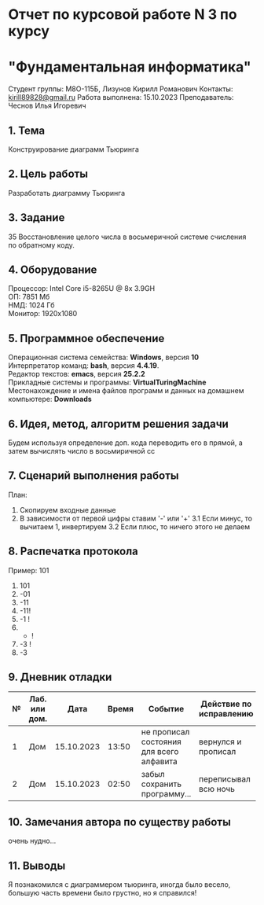 # Отчет по курсовой работе N 3 по курсу
# "Фундаментальная информатика"

Студент группы: M8О-115Б, Лизунов Кирилл Романович
Контакты: kirill89828@gmail.ru
Работа выполнена: 15.10.2023
Преподаватель: Чеснов Илья Игоревич

## 1. Тема

Конструирование диаграмм Тьюринга

## 2. Цель работы

Разработать диаграмму Тьюринга

## 3. Задание

35 Восстановление целого числа в восьмеричной системе счисления по обратному коду.

## 4. Оборудование

Процессор: Intel Core i5-8265U @ 8x 3.9GH\
ОП: 7851 Мб\
НМД: 1024 Гб\
Монитор: 1920x1080

## 5. Программное обеспечение

Операционная система семейства: **Windows**, версия **10**\
Интерпретатор команд: **bash**, версия **4.4.19**.\
Редактор текстов: **emacs**, версия **25.2.2**\
Прикладные системы и программы: **VirtualTuringMachine**\
Местонахождение и имена файлов программ и данных на домашнем компьютере: **Downloads**

## 6. Идея, метод, алгоритм решения задачи

Будем используя определение доп. кода переводить его в прямой, а затем вычислять число в восьмиричной сс

## 7. Сценарий выполнения работы

План:
1. Скопируем входные данные
2. В зависимости от первой цифры ставим '-' или '+'
3.1 Если минус, то вычитаем 1, инвертируем
3.2 Если плюс, то ничего этого не делаем

## 8. Распечатка протокола
Пример: 101

1. 101
2. -01
3. -11
4. -11!
5. -1 !
6. -  !
7. -3 !
8. -3

## 9. Дневник отладки

| № | Лаб. или дом. | Дата       | Время     | Событие                                                | Действие по исправлению   | Примечание     |
|---|---------------|------------|-----------|--------------------------------------------------------|---------------------------|----------------|
|1  | Дом           | 15.10.2023 | 13:50     | не прописал состояния для всего алфавита               | вернулся и прописал       |                |
|2  | Дом           | 15.10.2023 | 02:50     | забыл сохранить программу...                           | переписывал всю ночь      |                |

## 10. Замечания автора по существу работы

очень нудно...

## 11. Выводы

 Я познакомился с диаграммером тьюринга, иногда было весело, большую часть времени было грустно, но я справился!

